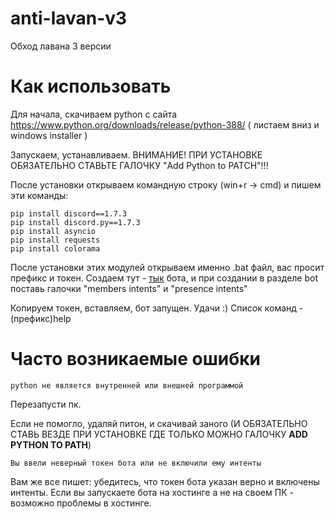 # anti-lavan-v3
Обход лавана 3 версии

# Как использовать
Для начала, скачиваем python с сайта https://www.python.org/downloads/release/python-388/ ( листаем вниз и windows installer ) 

Запускаем, устанавливаем. ВНИМАНИЕ! ПРИ УСТАНОВКЕ ОБЯЗАТЕЛЬНО СТАВЬТЕ ГАЛОЧКУ "Add Python to PATCH"!!! 

После установки открываем командную строку (win+r -> cmd) и пишем эти команды:
```
pip install discord==1.7.3
pip install discord.py==1.7.3
pip install asyncio
pip install requests
pip install colorama
```

После установки этих модулей открываем именно .bat файл, вас просит префикс и токен. Создаем тут - [тык](https://discord.com/developers) бота, и при создании в разделе bot поставь галочки "members intents" и "presence intents" 

Копируем токен, вставляем, бот запущен. Удачи :)
Список команд - (префикс)help

# Часто возникаемые ошибки
```
python не является внутренней или внешней программой
```
Перезапусти пк.

Если не помогло, удаляй питон, и скачивай заного (И ОБЯЗАТЕЛЬНО СТАВЬ ВЕЗДЕ ПРИ УСТАНОВКЕ ГДЕ ТОЛЬКО МОЖНО ГАЛОЧКУ **ADD PYTHON TO PATH**)




```
Вы ввели неверный токен бота или не включили ему интенты
```
Вам же все пишет: убедитесь, что токен бота указан верно и включены интенты. Если вы запускаете бота на хостинге а не на своем ПК - возможно проблемы в хостинге.
